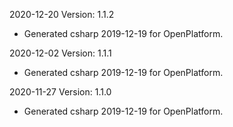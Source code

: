 2020-12-20 Version: 1.1.2
- Generated csharp 2019-12-19 for OpenPlatform.

2020-12-02 Version: 1.1.1
- Generated csharp 2019-12-19 for OpenPlatform.

2020-11-27 Version: 1.1.0
- Generated csharp 2019-12-19 for OpenPlatform.

